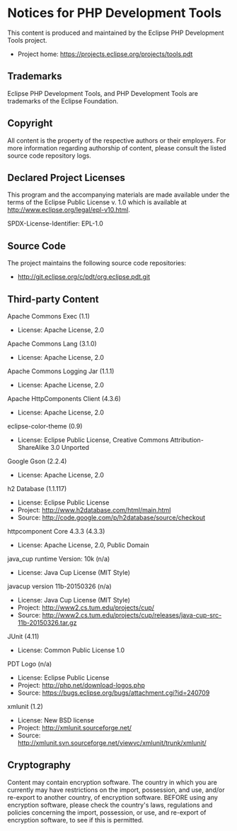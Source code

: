 # Notices for PHP Development Tools

This content is produced and maintained by the Eclipse PHP Development Tools
project.

* Project home: https://projects.eclipse.org/projects/tools.pdt

## Trademarks

Eclipse PHP Development Tools, and PHP Development Tools are trademarks of the
Eclipse Foundation.

## Copyright

All content is the property of the respective authors or their employers. For
more information regarding authorship of content, please consult the listed
source code repository logs.

## Declared Project Licenses

This program and the accompanying materials are made available under the terms
of the Eclipse Public License v. 1.0 which is available at
http://www.eclipse.org/legal/epl-v10.html.

SPDX-License-Identifier: EPL-1.0

## Source Code

The project maintains the following source code repositories:

* http://git.eclipse.org/c/pdt/org.eclipse.pdt.git

## Third-party Content

Apache Commons Exec (1.1)

* License: Apache License, 2.0

Apache Commons Lang (3.1.0)

* License: Apache License, 2.0

Apache Commons Logging Jar (1.1.1)

* License: Apache License, 2.0

Apache HttpComponents Client (4.3.6)

* License: Apache License, 2.0

eclipse-color-theme (0.9)

* License: Eclipse Public License, Creative Commons Attribution-ShareAlike 3.0
   Unported 

Google Gson (2.2.4)

* License: Apache License, 2.0

h2 Database (1.1.117)

* License: Eclipse Public License
* Project: http://www.h2database.com/html/main.html
* Source: http://code.google.com/p/h2database/source/checkout

httpcomponent Core 4.3.3 (4.3.3)

* License: Apache License, 2.0, Public Domain

java_cup runtime Version: 10k (n/a)

* License: Java Cup License (MIT Style) 

javacup version 11b-20150326 (n/a)

* License: Java Cup License (MIT Style)
* Project: http://www2.cs.tum.edu/projects/cup/
* Source:
   http://www2.cs.tum.edu/projects/cup/releases/java-cup-src-11b-20150326.tar.gz

JUnit (4.11)

* License: Common Public License 1.0

PDT Logo (n/a)

* License: Eclipse Public License
* Project: http://php.net/download-logos.php
* Source: https://bugs.eclipse.org/bugs/attachment.cgi?id=240709

xmlunit (1.2)

* License: New BSD license
* Project: http://xmlunit.sourceforge.net/
* Source: http://xmlunit.svn.sourceforge.net/viewvc/xmlunit/trunk/xmlunit/

## Cryptography

Content may contain encryption software. The country in which you are currently
may have restrictions on the import, possession, and use, and/or re-export to
another country, of encryption software. BEFORE using any encryption software,
please check the country's laws, regulations and policies concerning the import,
possession, or use, and re-export of encryption software, to see if this is
permitted.